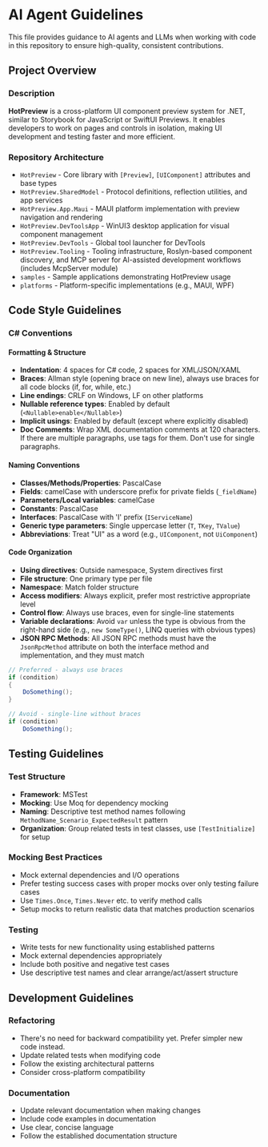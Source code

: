 # AI Agent Guidelines

This file provides guidance to AI agents and LLMs when working with code in this repository to ensure high-quality, consistent contributions.

## Project Overview

### Description

**HotPreview** is a cross-platform UI component preview system for .NET, similar to Storybook for JavaScript or SwiftUI Previews. It enables developers to work on pages and controls in isolation, making UI development and testing faster and more efficient.

### Repository Architecture

- `HotPreview` - Core library with `[Preview]`, `[UIComponent]` attributes and base types
- `HotPreview.SharedModel` - Protocol definitions, reflection utilities, and app services
- `HotPreview.App.Maui` - MAUI platform implementation with preview navigation and rendering
- `HotPreview.DevToolsApp` - WinUI3 desktop application for visual component management
- `HotPreview.DevTools` - Global tool launcher for DevTools
- `HotPreview.Tooling` - Tooling infrastructure, Roslyn-based component discovery, and MCP server for AI-assisted development workflows (includes McpServer module)
- `samples` - Sample applications demonstrating HotPreview usage
- `platforms` - Platform-specific implementations (e.g., MAUI, WPF)

## Code Style Guidelines

### C# Conventions

#### Formatting & Structure
- **Indentation**: 4 spaces for C# code, 2 spaces for XML/JSON/XAML
- **Braces**: Allman style (opening brace on new line), always use braces for all code blocks (if, for, while, etc.)
- **Line endings**: CRLF on Windows, LF on other platforms
- **Nullable reference types**: Enabled by default (`<Nullable>enable</Nullable>`)
- **Implicit usings**: Enabled by default (except where explicitly disabled)
- **Doc Comments**: Wrap XML documentation comments at 120  characters. If there are multiple paragraphs, use <para> tags for them. Don't use <para> for single paragraphs.

#### Naming Conventions
- **Classes/Methods/Properties**: PascalCase
- **Fields**: camelCase with underscore prefix for private fields (`_fieldName`)
- **Parameters/Local variables**: camelCase
- **Constants**: PascalCase
- **Interfaces**: PascalCase with 'I' prefix (`IServiceName`)
- **Generic type parameters**: Single uppercase letter (`T`, `TKey`, `TValue`)
- **Abbreviations**: Treat "UI" as a word (e.g., `UIComponent`, not `UiComponent`)

#### Code Organization
- **Using directives**: Outside namespace, System directives first
- **File structure**: One primary type per file
- **Namespace**: Match folder structure
- **Access modifiers**: Always explicit, prefer most restrictive appropriate level
- **Control flow**: Always use braces, even for single-line statements
- **Variable declarations**: Avoid `var` unless the type is obvious from the right-hand side (e.g., `new SomeType()`, LINQ queries with obvious types)
- **JSON RPC Methods**: All JSON RPC methods must have the `JsonRpcMethod` attribute on both the interface method and implementation, and they must match

```csharp
// Preferred - always use braces
if (condition)
{
    DoSomething();
}

// Avoid - single-line without braces
if (condition)
    DoSomething();
```

## Testing Guidelines

### Test Structure
- **Framework**: MSTest
- **Mocking**: Use Moq for dependency mocking
- **Naming**: Descriptive test method names following `MethodName_Scenario_ExpectedResult` pattern
- **Organization**: Group related tests in test classes, use `[TestInitialize]` for setup

### Mocking Best Practices
- Mock external dependencies and I/O operations
- Prefer testing success cases with proper mocks over only testing failure cases
- Use `Times.Once`, `Times.Never` etc. to verify method calls
- Setup mocks to return realistic data that matches production scenarios

### Testing
- Write tests for new functionality using established patterns
- Mock external dependencies appropriately
- Include both positive and negative test cases
- Use descriptive test names and clear arrange/act/assert structure

## Development Guidelines

### Refactoring
- There's no need for backward compatibility yet. Prefer simpler new code instead.
- Update related tests when modifying code
- Follow the existing architectural patterns
- Consider cross-platform compatibility

### Documentation
- Update relevant documentation when making changes
- Include code examples in documentation
- Use clear, concise language
- Follow the established documentation structure
